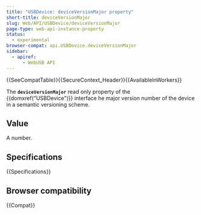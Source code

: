 ```yaml
---
title: "USBDevice: deviceVersionMajor property"
short-title: deviceVersionMajor
slug: Web/API/USBDevice/deviceVersionMajor
page-type: web-api-instance-property
status:
  - experimental
browser-compat: api.USBDevice.deviceVersionMajor
sidebar:
  - apiref:
      - WebUSB API
---
```


{{SeeCompatTable}}{{SecureContext_Header}}{{AvailableInWorkers}}

The **`deviceVersionMajor`** read only property of the
{{domxref("USBDevice")}} interface he major version number of the device in a semantic
versioning scheme.

## Value

A number.

## Specifications

{{Specifications}}

## Browser compatibility

{{Compat}}
